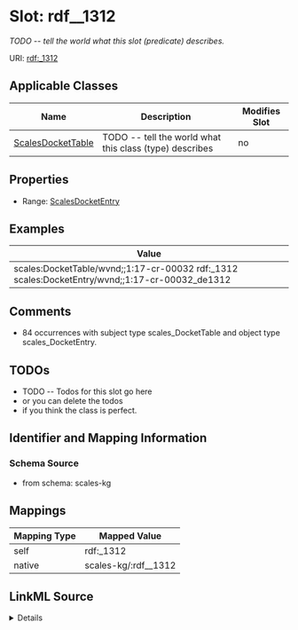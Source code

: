 

# Slot: rdf__1312


_TODO -- tell the world what this slot (predicate) describes._





URI: [rdf:_1312](http://www.w3.org/1999/02/22-rdf-syntax-ns#_1312)



<!-- no inheritance hierarchy -->





## Applicable Classes

| Name | Description | Modifies Slot |
| --- | --- | --- |
| [ScalesDocketTable](../classes/ScalesDocketTable.md) | TODO -- tell the world what this class (type) describes |  no  |







## Properties

* Range: [ScalesDocketEntry](../classes/ScalesDocketEntry.md)






## Examples

| Value |
| --- |
| scales:DocketTable/wvnd;;1:17-cr-00032 rdf:_1312 scales:DocketEntry/wvnd;;1:17-cr-00032_de1312 |

## Comments

* 84 occurrences with subject type scales_DocketTable and object type scales_DocketEntry.

## TODOs

* TODO -- Todos for this slot go here
* or you can delete the todos
* if you think the class is perfect.

## Identifier and Mapping Information







### Schema Source


* from schema: scales-kg




## Mappings

| Mapping Type | Mapped Value |
| ---  | ---  |
| self | rdf:_1312 |
| native | scales-kg/:rdf__1312 |




## LinkML Source

<details>
```yaml
name: rdf__1312
description: TODO -- tell the world what this slot (predicate) describes.
todos:
- TODO -- Todos for this slot go here
- or you can delete the todos
- if you think the class is perfect.
comments:
- 84 occurrences with subject type scales_DocketTable and object type scales_DocketEntry.
examples:
- value: scales:DocketTable/wvnd;;1:17-cr-00032 rdf:_1312 scales:DocketEntry/wvnd;;1:17-cr-00032_de1312
from_schema: scales-kg
rank: 1000
slot_uri: rdf:_1312
alias: rdf__1312
domain_of:
- scales_DocketTable
range: scales_DocketEntry

```
</details>